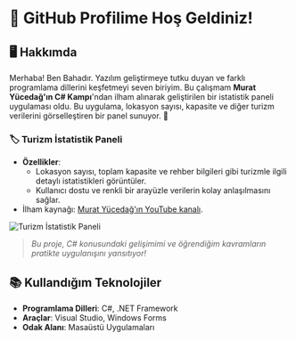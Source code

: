 # 👋 GitHub Profilime Hoş Geldiniz!

## 🖥️ Hakkımda
Merhaba! Ben Bahadır. Yazılım geliştirmeye tutku duyan ve farklı programlama dillerini keşfetmeyi seven biriyim. Bu çalışmam **Murat Yücedağ'ın C# Kampı**'ndan ilham alınarak geliştirilen bir istatistik paneli uygulaması oldu. Bu uygulama, lokasyon sayısı, kapasite ve diğer turizm verilerini görselleştiren bir panel sunuyor. 🚀


### 🏷️ **Turizm İstatistik Paneli**

- **Özellikler**:
  - Lokasyon sayısı, toplam kapasite ve rehber bilgileri gibi turizmle ilgili detaylı istatistikleri görüntüler.
  - Kullanıcı dostu ve renkli bir arayüzle verilerin kolay anlaşılmasını sağlar.
- İlham kaynağı: [Murat Yücedağ'ın YouTube kanalı](https://www.youtube.com/).

![Turizm İstatistik Paneli](path/to/image.png)

> *Bu proje, C# konusundaki gelişimimi ve öğrendiğim kavramların pratikte uygulanışını yansıtıyor!*

## 📚 Kullandığım Teknolojiler
- **Programlama Dilleri**: C#, .NET Framework
- **Araçlar**: Visual Studio, Windows Forms
- **Odak Alanı**: Masaüstü Uygulamaları
